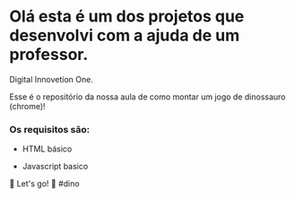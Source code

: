 # Olá esta é um dos projetos que desenvolvi com a ajuda de um professor.
Digital Innovetion One.

Esse é o repositório da nossa aula de como montar um jogo de dinossauro (chrome)!


### Os requisitos são:

- HTML básico

- Javascript basico


🚀 Let's go! 🚀 #dino

